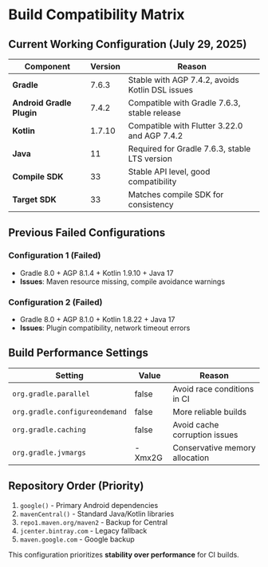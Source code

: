 # Build Compatibility Matrix

## Current Working Configuration (July 29, 2025)

| Component | Version | Reason |
|-----------|---------|---------|
| **Gradle** | 7.6.3 | Stable with AGP 7.4.2, avoids Kotlin DSL issues |
| **Android Gradle Plugin** | 7.4.2 | Compatible with Gradle 7.6.3, stable release |
| **Kotlin** | 1.7.10 | Compatible with Flutter 3.22.0 and AGP 7.4.2 |
| **Java** | 11 | Required for Gradle 7.6.3, stable LTS version |
| **Compile SDK** | 33 | Stable API level, good compatibility |
| **Target SDK** | 33 | Matches compile SDK for consistency |

## Previous Failed Configurations

### Configuration 1 (Failed)
- Gradle 8.0 + AGP 8.1.4 + Kotlin 1.9.10 + Java 17
- **Issues**: Maven resource missing, compile avoidance warnings

### Configuration 2 (Failed)  
- Gradle 8.0 + AGP 8.1.0 + Kotlin 1.8.22 + Java 17
- **Issues**: Plugin compatibility, network timeout errors

## Build Performance Settings

| Setting | Value | Reason |
|---------|-------|---------|
| `org.gradle.parallel` | false | Avoid race conditions in CI |
| `org.gradle.configureondemand` | false | More reliable builds |
| `org.gradle.caching` | false | Avoid cache corruption issues |
| `org.gradle.jvmargs` | -Xmx2G | Conservative memory allocation |

## Repository Order (Priority)

1. `google()` - Primary Android dependencies
2. `mavenCentral()` - Standard Java/Kotlin libraries  
3. `repo1.maven.org/maven2` - Backup for Central
4. `jcenter.bintray.com` - Legacy fallback
5. `maven.google.com` - Google backup

This configuration prioritizes **stability over performance** for CI builds.